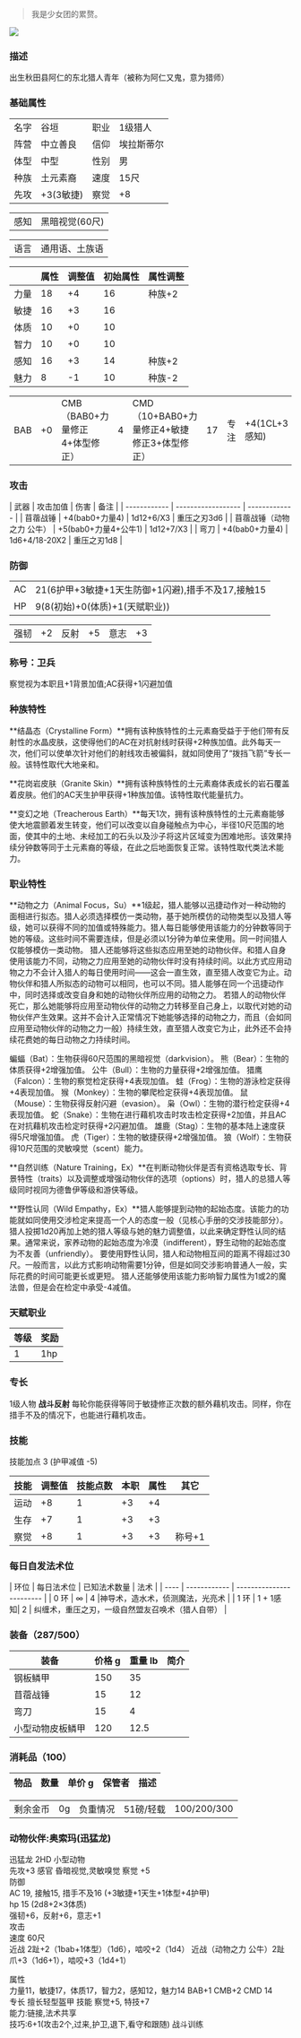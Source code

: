 > 我是少女团的累赘。

![](../../res/avatar/Tanigaki.jpg)

### 描述

出生秋田县阿仁的东北猎人青年（被称为阿仁又鬼，意为猎师）

### 基础属性

<table>
  <tr>
      <td>名字</td>
      <td>谷垣</td>
      <td>职业</td>
      <td>1级猎人</td>
  </tr>
  <tr>
      <td>阵营</td>
      <td>中立善良</td>
      <td>信仰</td>
      <td>埃拉斯蒂尔</td>
  </tr>
  <tr>
      <td>体型</td>
      <td>中型</td>
      <td>性别</td>
      <td>男</td>
  </tr>
  <tr>
      <td>种族</td>
      <td>土元素裔</td>
      <td>速度</td>
      <td>15尺</td>
  </tr>
  <tr>
      <td>先攻</td>
      <td>+3(3敏捷)</td>
      <td>察觉</td>
      <td>+8</td>
  </tr>
</table>
<table>
  <tr>
      <td>感知</td>
      <td>黑暗视觉(60尺)</td>
  </tr>
</table>
<table>
    <tr>
        <td>语言</td>
        <td>通用语、土族语</td>
    </tr>
</table>

|      | 属性 | 调整值 | 初始属性 | 属性调整 |
| ---- | ---- | ------ | -------- | -------- |
| 力量 | 18   | +4     | 16       | 种族+2   |
| 敏捷 | 16   | +3     | 16       | 
| 体质 | 10   | +0     | 10       | 
| 智力 | 10   | +0     | 10       |
| 感知 | 16   | +3     | 14       | 种族+2  |
| 魅力 | 8   | -1     | 10       | 种族-2     |
<table>
    <tr>
        <td>BAB</td>
        <td>+0</td>
            <td>CMB（BAB0+力量修正4+体型修正）</td>
        <td>4</td>
            <td>CMD（10+BAB0+力量修正4+敏捷修正3+体型修正）</td>
        <td>17</td>
	    <td>专注</td>
        <td>+4(1CL+3感知)</td>
    </tr>
</table>

### 攻击

| 武器         | 攻击加值           | 伤害          | 备注         |
| ------------ | ------------------ | ------------- |
| 苜蓿战锤 | +4(bab0+力量4)       | 1d12+6/X3 |  重压之刃3d6 | 
| 苜蓿战锤（动物之力 公牛） | +5(bab0+力量4+公牛1)       | 1d12+7/X3 | 
| 弯刀 | +4(bab0+力量4)       | 1d6+4/18-20X2 |  重压之刃1d8 | 

### 防御

<table>
    <tr>
        <td>AC</td>
        <td>21(6护甲+3敏捷+1天生防御+1闪避),措手不及17,接触15</td>
    </tr>
    <tr>
        <td>HP</td>
        <td>9(8(初始)+0(体质)+1(天赋职业))</td>
    </tr>
</table>
<table>
    <tr>
        <td>强韧</td>
        <td>+2</td>
            <td>反射</td>
        <td>+5</td>
            <td>意志</td>
        <td>+3</td>
    </tr>
</table>

### 称号：卫兵

察觉视为本职且+1背景加值;AC获得+1闪避加值

### 种族特性

**结晶态（Crystalline Form）**拥有该种族特性的土元素裔受益于于他们带有反射性的水晶皮肤，这使得他们的AC在对抗射线时获得+2种族加值。此外每天一次，他们可以使单次针对他们的射线攻击被偏斜，就如同使用了“拨挡飞箭”专长一般。该特性取代大地亲和。

**花岗岩皮肤（Granite Skin）**拥有该种族特性的土元素裔体表成长的岩石覆盖着皮肤。他们的AC天生护甲获得+1种族加值。该特性取代能量抗力。

**变幻之地（Treacherous Earth）**每天1次，拥有该种族特性的土元素裔能够使大地震颤着发生转变，他们可以改变以自身碰触点为中心，半径10尺范围的地面，使其中的土地、未经加工的石头以及沙子将这片区域变为困难地形。该效果持续分钟数等同于土元素裔的等级，在此之后地面恢复正常。该特性取代类法术能力。

### 职业特性

**动物之力（Animal Focus，Su）**1级起，猎人能够以迅捷动作对一种动物的面相进行拟态。猎人必须选择模仿一类动物，基于她所模仿的动物类型以及猎人等级，她可以获得不同的加值或特殊能力。猎人每日能够使用该能力的分钟数等同于她的等级。这些时间不需要连续，但是必须以1分钟为单位来使用。同一时间猎人仅能够模仿一类动物。
猎人还能够将这些拟态应用至她的动物伙伴。和猎人自身使用该能力不同，动物之力应用至她的动物伙伴时没有持续时间。以此方式应用动物之力不会计入猎人的每日使用时间——这会一直生效，直至猎人改变它为止。动物伙伴和猎人所拟态的动物可以相同，也可以不同。猎人能够在同一个迅捷动作中，同时选择或改变自身和她的动物伙伴所应用的动物之力。
若猎人的动物伙伴死亡，那么她能够将应用至动物伙伴的动物之力转移至自己身上，以取代对她的动物伙伴产生效果。这并不会计入正常情况下她能够选择的动物之力，而且（会如同应用至动物伙伴的动物之力一般）持续生效，直至猎人改变它为止，此外还不会持续花费她的每日动物之力持续时间。

蝙蝠（Bat）：生物获得60尺范围的黑暗视觉（darkvision）。
熊（Bear）：生物的体质获得+2增强加值。
公牛（Bull）：生物的力量获得+2增强加值。
猎鹰（Falcon）：生物的察觉检定获得+4表现加值。
蛙（Frog）：生物的游泳检定获得+4表现加值。 
猴（Monkey）：生物的攀爬检定获得+4表现加值。 
鼠（Mouse）：生物获得反射闪避（evasion）。
枭（Owl）：生物的潜行检定获得+4表现加值。
蛇（Snake）：生物在进行藉机攻击时攻击检定获得+2加值，并且AC在对抗藉机攻击检定时获得+2闪避加值。
雄鹿（Stag）：生物的基本陆上速度获得5尺增强加值。
虎（Tiger）：生物的敏捷获得+2增强加值。
狼（Wolf）：生物获得10尺范围的灵敏嗅觉（scent）能力。

**自然训练（Nature Training，Ex）**在判断动物伙伴是否有资格选取专长、背景特性（traits）以及调整或增强动物伙伴的选项（options）时，猎人的总猎人等级同时视同为德鲁伊等级和游侠等级。

**野性认同（Wild Empathy，Ex）**猎人能够提到动物的起始态度。该能力的功能就如同使用交涉检定来提高一个人的态度一般（见核心手册的交涉技能部分）。猎人投掷1d20再加上她的猎人等级与她的魅力调整值，以此来确定野性认同的结果。通常来说，家养动物的起始态度为冷漠（indifferent），野生动物的起始态度为不友善（unfriendly）。
要使用野性认同，猎人和动物相互间的距离不得超过30尺。一般而言，以此方式影响动物需要1分钟，但是如同交涉影响普通人一般，实际花费的时间可能更长或更短。
猎人还能够使用该能力影响智力属性为1或2的魔法兽，但是会在检定中承受-4减值。

### 天赋职业
| 等级         | 奖励          |
| --- | ------------------ |
| 1 | 1hp |

### 专长

1级人物 **战斗反射** 每轮你能获得等同于敏捷修正次数的额外藉机攻击。同样，你在措手不及的情况下，也能进行藉机攻击。

### 技能

技能加点 3 (护甲减值 -5)

| 技能 | 调整值  | 技能点数  | 本职  | 属性 | 其它     |
| --- | ------ | -------- | ---- | ---- | -------- |
| 运动 | +8     | 1        | +3   | +4   |
| 生存 | +7     | 1        | +3   | +3   |
| 察觉 | +8     | 1        | +3   | +3   | 称号+1


### 每日自发法术位

| 环位 | 每日法术位 | 已知法术数量 | 法术                     |
| ---- | ------------ | ------------------------ |
| 0 环 | ∞ | 4 |神导术，造水术，侦测魔法，光亮术 |
| 1 环 | 1 + 1感知| 2 | 纠缠术，重压之刃，一级自然盟友召唤术（猎人自带） |

### 装备（287/500）
| 装备         | 价格 g | 重量 lb | 简介 |
| ------------ | ------ | ------- | ---- |
| 钢板鳞甲 | 150    | 35      |
| 苜蓿战锤 |  15   |   12    | 
| 弯刀 |  15  |  4     | 
| 小型动物皮板鳞甲 |  120  |  12.5     | 

### 消耗品（100）
| 物品           | 数量 | 单价 g | 保管者 | 描述 |
| -------------- | ---- | ---- | ---- | ---- |


<table>
    <tr>
	<td>剩余金币</td>
        <td>0g</td>
	<td>负重情况</td>
        <td>51磅/轻载</td>
	<td>100/200/300</td>
    </tr>
</table>

### 动物伙伴:奥索玛(迅猛龙) ###
迅猛龙 2HD 小型动物  
先攻+3 感官 昏暗视觉,灵敏嗅觉 察觉 +5  
防御  
AC 19, 接触15, 措手不及16 (+3敏捷+1天生+1体型+4护甲)  
hp 15 (2d8+2×3体质)  
强韧+6，反射+6，意志+1  
攻击  
速度 60尺  
近战 2趾+2（1bab+1体型）（1d6），啮咬+2（1d4）
近战（动物之力 公牛）2趾爪+3（1d6+1），啮咬+3（1d4+1）

属性  
力量11，敏捷17，体质17，智力2，感知12，魅力14
BAB+1 CMB+2 CMD 14  
专长 擅长轻型盔甲
技能 察觉+5, 特技+7  
能力:链接,法术共享  
技巧:6+1(攻击2个,过来,护卫,退下,看守和跟随) 战斗训练  
